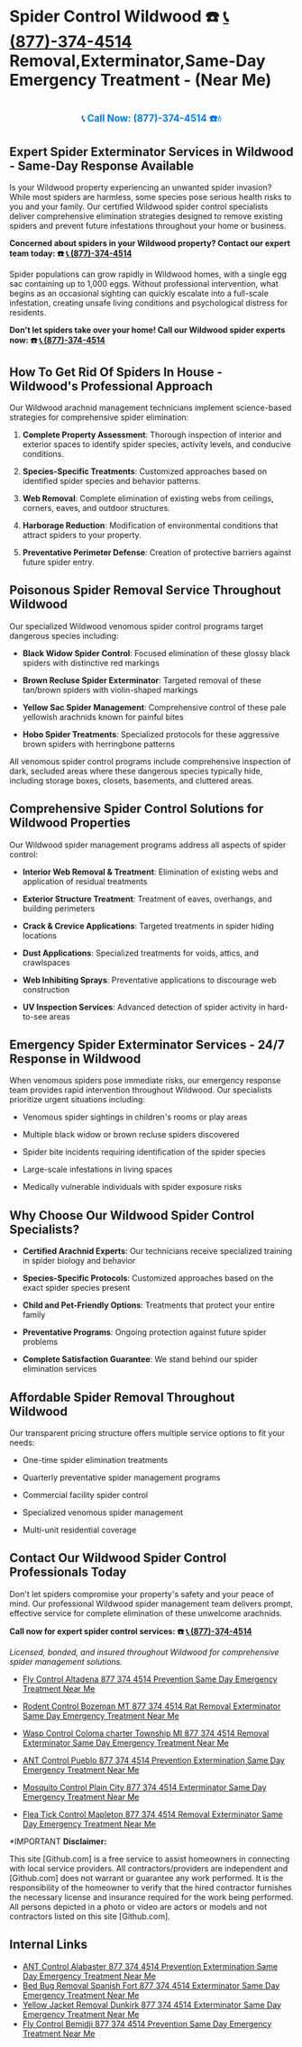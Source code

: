 # Spider Control Wildwood ☎️ [📞 (877)-374-4514](https://pest-control-4514.netlify.app) Removal,Exterminator,Same-Day Emergency Treatment - (Near Me)
# 

<p align="center" style="font-size: 1.2em; font-weight: bold; margin: 20px 0;">
  <a href="https://pest-control-4514.netlify.app" target="_blank" style="color: #007BFF; text-decoration: none;">📞 Call Now: (877)-374-4514 ☎️💧</a>
</p>

## Expert Spider Exterminator Services in Wildwood - Same-Day Response Available

Is your Wildwood property experiencing an unwanted spider invasion? While most spiders are harmless, some species pose serious health risks to you and your family. Our certified Wildwood spider control specialists deliver comprehensive elimination strategies designed to remove existing spiders and prevent future infestations throughout your home or business.

**Concerned about spiders in your Wildwood property? Contact our expert team today: ☎️ [📞 (877)-374-4514](https://pest-control-4514.netlify.app)**

Spider populations can grow rapidly in Wildwood homes, with a single egg sac containing up to 1,000 eggs. Without professional intervention, what begins as an occasional sighting can quickly escalate into a full-scale infestation, creating unsafe living conditions and psychological distress for residents.

**Don't let spiders take over your home! Call our Wildwood spider experts now: ☎️ [📞 (877)-374-4514](https://pest-control-4514.netlify.app)**

## How To Get Rid Of Spiders In House - Wildwood's Professional Approach

Our Wildwood arachnid management technicians implement science-based strategies for comprehensive spider elimination:

1. **Complete Property Assessment**: Thorough inspection of interior and exterior spaces to identify spider species, activity levels, and conducive conditions.

2. **Species-Specific Treatments**: Customized approaches based on identified spider species and behavior patterns.

3. **Web Removal**: Complete elimination of existing webs from ceilings, corners, eaves, and outdoor structures.

4. **Harborage Reduction**: Modification of environmental conditions that attract spiders to your property.

5. **Preventative Perimeter Defense**: Creation of protective barriers against future spider entry.

## Poisonous Spider Removal Service Throughout Wildwood

Our specialized Wildwood venomous spider control programs target dangerous species including:

- **Black Widow Spider Control**: Focused elimination of these glossy black spiders with distinctive red markings

- **Brown Recluse Spider Exterminator**: Targeted removal of these tan/brown spiders with violin-shaped markings

- **Yellow Sac Spider Management**: Comprehensive control of these pale yellowish arachnids known for painful bites

- **Hobo Spider Treatments**: Specialized protocols for these aggressive brown spiders with herringbone patterns

All venomous spider control programs include comprehensive inspection of dark, secluded areas where these dangerous species typically hide, including storage boxes, closets, basements, and cluttered areas.

## Comprehensive Spider Control Solutions for Wildwood Properties

Our Wildwood spider management programs address all aspects of spider control:

- **Interior Web Removal & Treatment**: Elimination of existing webs and application of residual treatments

- **Exterior Structure Treatment**: Treatment of eaves, overhangs, and building perimeters

- **Crack & Crevice Applications**: Targeted treatments in spider hiding locations

- **Dust Applications**: Specialized treatments for voids, attics, and crawlspaces

- **Web Inhibiting Sprays**: Preventative applications to discourage web construction

- **UV Inspection Services**: Advanced detection of spider activity in hard-to-see areas

## Emergency Spider Exterminator Services - 24/7 Response in Wildwood

When venomous spiders pose immediate risks, our emergency response team provides rapid intervention throughout Wildwood. Our specialists prioritize urgent situations including:

- Venomous spider sightings in children's rooms or play areas

- Multiple black widow or brown recluse spiders discovered

- Spider bite incidents requiring identification of the spider species

- Large-scale infestations in living spaces

- Medically vulnerable individuals with spider exposure risks

## Why Choose Our Wildwood Spider Control Specialists?

- **Certified Arachnid Experts**: Our technicians receive specialized training in spider biology and behavior

- **Species-Specific Protocols**: Customized approaches based on the exact spider species present

- **Child and Pet-Friendly Options**: Treatments that protect your entire family

- **Preventative Programs**: Ongoing protection against future spider problems

- **Complete Satisfaction Guarantee**: We stand behind our spider elimination services

## Affordable Spider Removal Throughout Wildwood

Our transparent pricing structure offers multiple service options to fit your needs:

- One-time spider elimination treatments

- Quarterly preventative spider management programs

- Commercial facility spider control

- Specialized venomous spider management

- Multi-unit residential coverage

## Contact Our Wildwood Spider Control Professionals Today

Don't let spiders compromise your property's safety and your peace of mind. Our professional Wildwood spider management team delivers prompt, effective service for complete elimination of these unwelcome arachnids.

**Call now for expert spider control services: ☎️ [📞 (877)-374-4514](https://pest-control-4514.netlify.app)**

*Licensed, bonded, and insured throughout Wildwood for comprehensive spider management solutions.*


- [Fly Control Altadena 877 374 4514 Prevention Same Day Emergency Treatment Near Me](https://github.com/allyoucaneatsushiin/pest-control/blob/main/Fly-Control-Altadena-877-374-4514-Prevention-Same-Day-Emergency-Treatment-Near-Me.md)
- [Rodent Control Bozeman MT 877 374 4514 Rat Removal Exterminator Same Day Emergency Treatment Near Me](https://github.com/allyoucaneatsushiin/pest-control/blob/main/Rodent-Control-Bozeman-MT-877-374-4514-Rat-Removal-Exterminator-Same-Day-Emergency-Treatment-Near-Me.md)
- [Wasp Control Coloma charter Township MI 877 374 4514 Removal Exterminator Same Day Emergency Treatment Near Me](https://github.com/allyoucaneatsushiin/pest-control/blob/main/Wasp-Control-Coloma-charter-Township-MI-877-374-4514-Removal-Exterminator-Same-Day-Emergency-Treatment-Near-Me.md)


- [ANT Control Pueblo 877 374 4514 Prevention Extermination Same Day Emergency Treatment Near Me](https://github.com/allyoucaneatsushiin/pest-control/blob/main/ANT-Control-Pueblo-877-374-4514-Prevention-Extermination-Same-Day-Emergency-Treatment-Near-Me.md)
- [Mosquito Control Plain City 877 374 4514 Exterminator Same Day Emergency Treatment Near Me](https://github.com/allyoucaneatsushiin/pest-control/blob/main/Mosquito-Control-Plain-City-877-374-4514-Exterminator-Same-Day-Emergency-Treatment-Near-Me.md)
- [Flea Tick Control Mapleton 877 374 4514 Removal Exterminator Same Day Emergency Treatment Near Me](https://github.com/allyoucaneatsushiin/pest-control/blob/main/Flea-Tick-Control-Mapleton-877-374-4514-Removal-Exterminator-Same-Day-Emergency-Treatment-Near-Me.md)


*IMPORTANT **Disclaimer:**  

This site [Github.com] is a free service to assist homeowners in connecting with local service providers. All contractors/providers are independent and [Github.com] does not warrant or guarantee any work performed. It is the responsibility of the homeowner to verify that the hired contractor furnishes the necessary license and insurance required for the work being performed. All persons depicted in a photo or video are actors or models and not contractors listed on this site [Github.com].


## Internal Links
- [ANT Control Alabaster 877 374 4514 Prevention Extermination Same Day Emergency Treatment Near Me](https://github.com/allyoucaneatsushiin/pest-control/blob/main/ANT-Control-Alabaster-877-374-4514-Prevention-Extermination-Same-Day-Emergency-Treatment-Near-Me.md)
- [Bed Bug Removal Spanish Fort 877 374 4514 Exterminator Same Day Emergency Treatment Near Me](https://github.com/allyoucaneatsushiin/pest-control/blob/main/Bed-Bug-Removal-Spanish-Fort-877-374-4514-Exterminator-Same-Day-Emergency-Treatment-Near-Me.md)
- [Yellow Jacket Removal Dunkirk 877 374 4514 Exterminator Same Day Emergency Treatment Near Me](https://github.com/allyoucaneatsushiin/pest-control/blob/main/Yellow-Jacket-Removal-Dunkirk-877-374-4514-Exterminator-Same-Day-Emergency-Treatment-Near-Me.md)
- [Fly Control Bemidji 877 374 4514 Prevention Same Day Emergency Treatment Near Me](https://github.com/allyoucaneatsushiin/pest-control/blob/main/Fly-Control-Bemidji-877-374-4514-Prevention-Same-Day-Emergency-Treatment-Near-Me.md)
